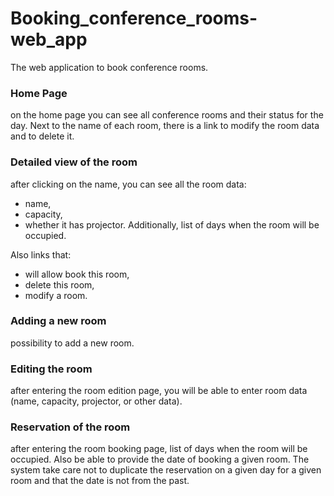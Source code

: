 # Booking_conference_rooms-web_app
The web application to book conference rooms.

### Home Page
on the home page you can see all conference rooms and their status for the day. Next to the name of each room, there is a link to modify the room data and to delete it.

### Detailed view of the room
after clicking on the name, you can see all the room data:
- name,
- capacity,
- whether it has projector.
Additionally, list of days when the room will be occupied.

Also links that:
- will allow book this room,
- delete this room,
- modify a room.

### Adding a new room
possibility to add a new room.

### Editing the room
after entering the room edition page, you will be able to enter room data (name, capacity, projector, or other data).

### Reservation of the room
after entering the room booking page, list of days when the room will be occupied. Also be able to provide the date of booking a given room. The system take care not to duplicate the reservation on a given day for a given room and that the date is not from the past.
